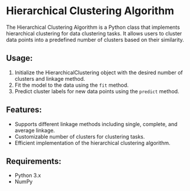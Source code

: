 # Hierarchical Clustering Algorithm

The Hierarchical Clustering Algorithm is a Python class that implements hierarchical clustering for data clustering tasks. It allows users to cluster data points into a predefined number of clusters based on their similarity.

## Usage:

1. Initialize the HierarchicalClustering object with the desired number of clusters and linkage method.
2. Fit the model to the data using the `fit` method.
3. Predict cluster labels for new data points using the `predict` method.

## Features:

- Supports different linkage methods including single, complete, and average linkage.
- Customizable number of clusters for clustering tasks.
- Efficient implementation of the hierarchical clustering algorithm.

## Requirements:

- Python 3.x
- NumPy

